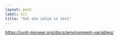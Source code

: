 ```yaml
---
layout: post
label: til
title: "Set env value in test"
---
```


https://junit-pioneer.org/docs/environment-variables/

